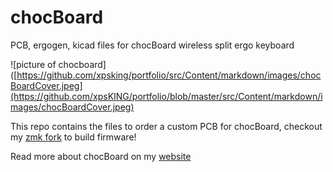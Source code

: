 # chocBoard
PCB, ergogen, kicad files for chocBoard wireless split ergo keyboard

![picture of chocboard]([https://github.com/xpsking/portfolio/src/Content/markdown/images/chocBoardCover.jpeg](https://github.com/xpsKING/portfolio/blob/master/src/Content/markdown/images/chocBoardCover.jpeg)

This repo contains the files to order a custom PCB for chocBoard, checkout my [zmk fork](https://github.com/xpsKING/zmk) to build firmware!

Read more about chocBoard on my [website](https://hermanoff.dev)
